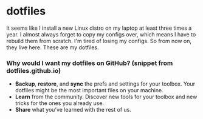 # dotfiles

It seems like I install a new Linux distro on my laptop at least three times a year. I almost always forget to copy my configs over, which means I have to rebuild them from scratch. I'm tired of losing my configs. So from now on, they live here. These are my dotfiles.

### Why would I want my dotfiles on GitHub? (snippet from dotfiles.github.io)
* **Backup**, **restore**, and **sync** the prefs and settings for your toolbox. Your dotfiles might be the most important files on your machine.
* **Learn** from the community. Discover new tools for your toolbox and new tricks for the ones you already use.
* **Share** what you’ve learned with the rest of us.